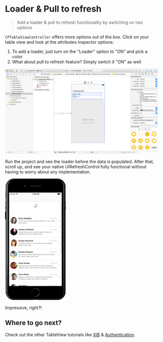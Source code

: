 # Loader & Pull to refresh

> Add a loader & pull to refresh functionality by switching on two options

`CPTableViewController` offers more options out of the box.
Click on your table view and look at the attributes inspector options:

1. To add a loader, just turn on the "Loader" option to "ON" and pick a color
2. What about pull to refresh feature? Simply switch it "ON" as well

<img width="600" alt="Xcode" src="../table-view/attachments/table-view-loader.png">

Run the project and see the loader before the data is populated. After that, scroll up, and see your native UIRefreshControl fully functional without having to worry about any implementation.

<img width="200" alt="Xcode" src="../table-view/attachments/table-view-refresh.png">

Impressive, right?!

## Where to go next?
Check out the other TableView tutorials like [XIB](../table-view/xib) & [Authentication](../table-view/authentication).
